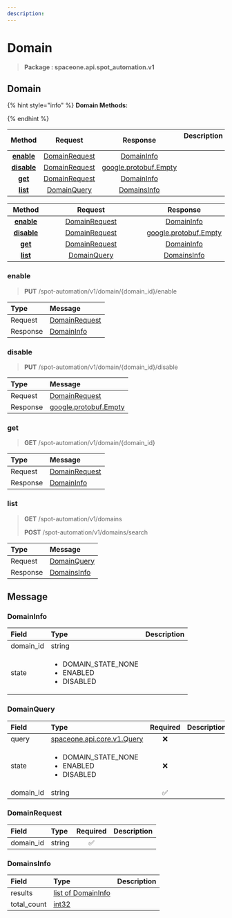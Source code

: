 ```yaml
---
description:  
---
```

# Domain

>  **Package : spaceone.api.spot_automation.v1**

## Domain

{% hint style="info" %}
**Domain Methods:**

{%  endhint %}


| Method | Request | Response | Description &nbsp; &nbsp; &nbsp; &nbsp; &nbsp; &nbsp; &nbsp; &nbsp; &nbsp; &nbsp; &nbsp; |
| :-----: | :--------: | :--------: | :-------------------- |
| [**enable**](domain.md#enable)|   [DomainRequest](domain.md#domainrequest) |   [DomainInfo](domain.md#domaininfo) |  |
| [**disable**](domain.md#disable)|   [DomainRequest](domain.md#domainrequest) |  [google.protobuf.Empty](https://github.com/protocolbuffers/protobuf/blob/master/src/google/protobuf/empty.proto)|  |
| [**get**](domain.md#get)|   [DomainRequest](domain.md#domainrequest) |   [DomainInfo](domain.md#domaininfo) |  |
| [**list**](domain.md#list)|   [DomainQuery](domain.md#domainquery) |   [DomainsInfo](domain.md#domainsinfo) |  |TEST

| Method | Request | Response | Description &nbsp; &nbsp; &nbsp; &nbsp; &nbsp; &nbsp; &nbsp; &nbsp; &nbsp; &nbsp; &nbsp; |
| :-----: | :--------: | :--------: | :-------------------- |
|<div style="width:70px; text-align:center;">  [**enable**](domain.md#enable) </div> | <div style="width:200px; text-align:center;">    [DomainRequest](domain.md#domainrequest)  </div> | <div style="width:200px; text-align:center;">   [DomainInfo](domain.md#domaininfo)  </div> | <div style="width:400px;">  </div> |
|<div style="width:70px; text-align:center;">  [**disable**](domain.md#disable) </div> | <div style="width:200px; text-align:center;">    [DomainRequest](domain.md#domainrequest)  </div> | <div style="width:200px; text-align:center;">  [google.protobuf.Empty](https://github.com/protocolbuffers/protobuf/blob/master/src/google/protobuf/empty.proto) </div> | <div style="width:400px;">  </div> |
|<div style="width:70px; text-align:center;">  [**get**](domain.md#get) </div> | <div style="width:200px; text-align:center;">    [DomainRequest](domain.md#domainrequest)  </div> | <div style="width:200px; text-align:center;">   [DomainInfo](domain.md#domaininfo)  </div> | <div style="width:400px;">  </div> |
|<div style="width:70px; text-align:center;">  [**list**](domain.md#list) </div> | <div style="width:200px; text-align:center;">    [DomainQuery](domain.md#domainquery)  </div> | <div style="width:200px; text-align:center;">   [DomainsInfo](domain.md#domainsinfo)  </div> | <div style="width:400px;">  </div> | 
 

 
### enable
> **PUT** /spot-automation/v1/domain/{domain_id}/enable
>


| Type | Message |
| :--- | :--- |
| Request | [DomainRequest](domain.md#domainrequest) |
| Response |  [DomainInfo](domain.md#domaininfo)  |
 
 

 
### disable
> **PUT** /spot-automation/v1/domain/{domain_id}/disable
>


| Type | Message |
| :--- | :--- |
| Request | [DomainRequest](domain.md#domainrequest) |
| Response | [google.protobuf.Empty](https://github.com/protocolbuffers/protobuf/blob/master/src/google/protobuf/empty.proto) |
 
 

 
### get
> **GET** /spot-automation/v1/domain/{domain_id}
>


| Type | Message |
| :--- | :--- |
| Request | [DomainRequest](domain.md#domainrequest) |
| Response |  [DomainInfo](domain.md#domaininfo)  |
 
 

 
### list
> **GET** /spot-automation/v1/domains
>
> **POST** /spot-automation/v1/domains/search



| Type | Message |
| :--- | :--- |
| Request | [DomainQuery](domain.md#domainquery) |
| Response |  [DomainsInfo](domain.md#domainsinfo)  |


## 

## Message

### DomainInfo
<table>
  <thead>
    <tr>
      <th style="text-align:left">Field</th>
      <th style="text-align:left">Type</th>
      <th style="text-align:left">Description</th>
    </tr>
  </thead>
  <tbody>
    <tr>
      <td style="text-align:left">domain_id</td>
      <td style="text-align:left">string</td>
<td style="text-align:left"></td>

   </tr>
    <tr>
      <td style="text-align:left">state</td>
      <td style="text-align:left"><ul>
          	<li>DOMAIN_STATE_NONE</li>
          	<li>ENABLED</li>
          	<li>DISABLED</li>
        </ul></td>
<td style="text-align:left"></td>

   </tr>
  </tbody>
</table>



### DomainQuery
<table>
  <thead>
    <tr>
      <th style="text-align:left">Field</th>
      <th style="text-align:left">Type</th>
      <th style="text-align:center">Required</th>
      <th style="text-align:left">Description</th>
    </tr>
  </thead>
  <tbody>
    <tr>
      <td style="text-align:left">query</td>
      <td style="text-align:left"><a href="https://spaceone-dev.gitbook.io/api-reference/common-v1/search-query">spaceone.api.core.v1.Query</a></td>
<td style="text-align:center">❌</td>
<td style="text-align:left"></td>
   </tr>
    <tr>
      <td style="text-align:left">state</td>
      <td style="text-align:left"><ul>
          	<li>DOMAIN_STATE_NONE</li>
          	<li>ENABLED</li>
          	<li>DISABLED</li>
        </ul></td>
<td style="text-align:center">❌</td>
<td style="text-align:left"></td>
   </tr>
    <tr>
      <td style="text-align:left">domain_id</td>
      <td style="text-align:left">string</td>
<td style="text-align:center">✅</td>
<td style="text-align:left"></td>
   </tr>
  </tbody>
</table>



### DomainRequest
| Field | Type | Required | Description |
| :--- | :--- | :---: | :--- |
| domain_id |string|✅| |

### DomainsInfo
| Field | Type |  Description |
| :--- | :--- | :--- |
| results |[list of DomainInfo](domain.md#domaininfo) | |
| total_count |[int32](https://github.com/protocolbuffers/protobuf/blob/master/src/google/protobuf/type.proto) | |
